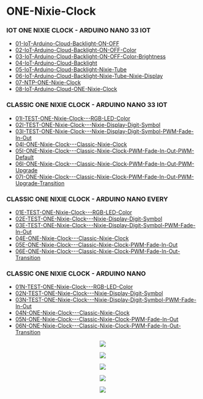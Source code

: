 # ONE-Nixie-Clock

### IOT ONE NIXIE CLOCK - ARDUINO NANO 33 IOT
- <a target="_blank" href="https://github.com/marcinsaj/ONE-Nixie-Clock/tree/main/examples/iot-arduino-nano-33-iot/01-IoT-Arduino-Cloud-Backlight-ON-OFF">01-IoT-Arduino-Cloud-Backlight-ON-OFF</a>
- <a target="_blank" href="https://github.com/marcinsaj/ONE-Nixie-Clock/tree/main/examples/iot-arduino-nano-33-iot/02-IoT-Arduino-Cloud-Backlight-ON-OFF-Color">02-IoT-Arduino-Cloud-Backlight-ON-OFF-Color</a>
- <a target="_blank" href="https://github.com/marcinsaj/ONE-Nixie-Clock/tree/main/examples/iot-arduino-nano-33-iot/03-IoT-Arduino-Cloud-Backlight-ON-OFF-Color-Brightness">03-IoT-Arduino-Cloud-Backlight-ON-OFF-Color-Brightness</a>
- <a target="_blank" href="https://github.com/marcinsaj/ONE-Nixie-Clock/tree/main/examples/iot-arduino-nano-33-iot/04-IoT-Arduino-Cloud-Backlight">04-IoT-Arduino-Cloud-Backlight</a>
- <a target="_blank" href="https://github.com/marcinsaj/ONE-Nixie-Clock/tree/main/examples/iot-arduino-nano-33-iot/05-IoT-Arduino-Cloud-Backlight-Nixie-Tube">05-IoT-Arduino-Cloud-Backlight-Nixie-Tube</a>
- <a target="_blank" href="https://github.com/marcinsaj/ONE-Nixie-Clock/tree/main/examples/iot-arduino-nano-33-iot/06-IoT-Arduino-Cloud-Backlight-Nixie-Tube-Nixie-Display">06-IoT-Arduino-Cloud-Backlight-Nixie-Tube-Nixie-Display</a>
- <a target="_blank" href="https://github.com/marcinsaj/ONE-Nixie-Clock/tree/main/examples/iot-arduino-nano-33-iot/07-NTP-ONE-Nixie-Clock">07-NTP-ONE-Nixie-Clock</a>
- <a target="_blank" href="https://github.com/marcinsaj/ONE-Nixie-Clock/tree/main/examples/iot-arduino-nano-33-iot/08-IoT-Arduino-Cloud-ONE-Nixie-Clock">08-IoT-Arduino-Cloud-ONE-Nixie-Clock</a>


### CLASSIC ONE NIXIE CLOCK - ARDUINO NANO 33 IOT
- <a target="_blank" href="https://github.com/marcinsaj/ONE-Nixie-Clock/blob/main/examples/arduino-nano-33-iot/01I-TEST-ONE-Nixie-Clock---RGB-LED-Color.ino">01I-TEST-ONE-Nixie-Clock---RGB-LED-Color</a>
- <a target="_blank" href="https://github.com/marcinsaj/ONE-Nixie-Clock/blob/main/examples/arduino-nano-33-iot/02I-TEST-ONE-Nixie-Clock---Nixie-Display-Digit-Symbol.ino">02I-TEST-ONE-Nixie-Clock---Nixie-Display-Digit-Symbol</a>
- <a target="_blank" href="https://github.com/marcinsaj/ONE-Nixie-Clock/blob/main/examples/arduino-nano-33-iot/03I-TEST-ONE-Nixie-Clock---Nixie-Display-Digit-Symbol-PWM-Fade-In-Out.ino">03I-TEST-ONE-Nixie-Clock---Nixie-Display-Digit-Symbol-PWM-Fade-In-Out</a>
- <a target="_blank" href="https://github.com/marcinsaj/ONE-Nixie-Clock/blob/main/examples/arduino-nano-33-iot/04I-ONE-Nixie-Clock---Classic-Nixie-Clock.ino">04I-ONE-Nixie-Clock---Classic-Nixie-Clock</a>
- <a target="_blank" href="https://github.com/marcinsaj/ONE-Nixie-Clock/blob/main/examples/arduino-nano-33-iot/05I-ONE-Nixie-Clock---Classic-Nixie-Clock-PWM-Fade-In-Out-PWM-Default.ino">05I-ONE-Nixie-Clock---Classic-Nixie-Clock-PWM-Fade-In-Out-PWM-Default</a>
- <a target="_blank" href="https://github.com/marcinsaj/ONE-Nixie-Clock/blob/main/examples/arduino-nano-33-iot/06I-ONE-Nixie-Clock---Classic-Nixie-Clock-PWM-Fade-In-Out-PWM-Upgrade.ino">06I-ONE-Nixie-Clock---Classic-Nixie-Clock-PWM-Fade-In-Out-PWM-Upgrade</a>
- <a target="_blank" href="https://github.com/marcinsaj/ONE-Nixie-Clock/blob/main/examples/arduino-nano-33-iot/07I-ONE-Nixie-Clock---Classic-Nixie-Clock-PWM-Fade-In-Out-PWM-Upgrade-Transition.ino">07I-ONE-Nixie-Clock---Classic-Nixie-Clock-PWM-Fade-In-Out-PWM-Upgrade-Transition</a>


### CLASSIC ONE NIXIE CLOCK - ARDUINO NANO EVERY
- <a target="_blank" href="https://github.com/marcinsaj/ONE-Nixie-Clock/blob/main/examples/arduino-nano-every/01E-TEST-ONE-Nixie-Clock---RGB-LED-Color.ino">01E-TEST-ONE-Nixie-Clock---RGB-LED-Color</a>
- <a target="_blank" href="https://github.com/marcinsaj/ONE-Nixie-Clock/blob/main/examples/arduino-nano-every/02E-TEST-ONE-Nixie-Clock---Nixie-Display-Digit-Symbol.ino">02E-TEST-ONE-Nixie-Clock---Nixie-Display-Digit-Symbol</a>
- <a target="_blank" href="https://github.com/marcinsaj/ONE-Nixie-Clock/blob/main/examples/arduino-nano-every/03E-TEST-ONE-Nixie-Clock---Nixie-Display-Digit-Symbol-PWM-Fade-In-Out.ino">03E-TEST-ONE-Nixie-Clock---Nixie-Display-Digit-Symbol-PWM-Fade-In-Out</a>
- <a target="_blank" href="https://github.com/marcinsaj/ONE-Nixie-Clock/blob/main/examples/arduino-nano-every/04E-ONE-Nixie-Clock---Classic-Nixie-Clock.ino">04E-ONE-Nixie-Clock---Classic-Nixie-Clock</a>
- <a target="_blank" href="https://github.com/marcinsaj/ONE-Nixie-Clock/blob/main/examples/arduino-nano-every/05E-ONE-Nixie-Clock---Classic-Nixie-Clock-PWM-Fade-In-Out.ino">05E-ONE-Nixie-Clock---Classic-Nixie-Clock-PWM-Fade-In-Out</a>
- <a target="_blank" href="https://github.com/marcinsaj/ONE-Nixie-Clock/blob/main/examples/arduino-nano-every/06E-ONE-Nixie-Clock---Classic-Nixie-Clock-PWM-Fade-In-Out-Transition.ino">06E-ONE-Nixie-Clock---Classic-Nixie-Clock-PWM-Fade-In-Out-Transition</a>

### CLASSIC ONE NIXIE CLOCK - ARDUINO NANO
- <a target="_blank" href="https://github.com/marcinsaj/ONE-Nixie-Clock/blob/main/examples/arduino-nano/01N-TEST-ONE-Nixie-Clock---RGB-LED-Color.ino">01N-TEST-ONE-Nixie-Clock---RGB-LED-Color</a>
- <a target="_blank" href="https://github.com/marcinsaj/ONE-Nixie-Clock/blob/main/examples/arduino-nano/02N-TEST-ONE-Nixie-Clock---Nixie-Display-Digit-Symbol.ino">02N-TEST-ONE-Nixie-Clock---Nixie-Display-Digit-Symbol</a>
- <a target="_blank" href="https://github.com/marcinsaj/ONE-Nixie-Clock/blob/main/examples/arduino-nano/03N-TEST-ONE-Nixie-Clock---Nixie-Display-Digit-Symbol-PWM-Fade-In-Out.ino">03N-TEST-ONE-Nixie-Clock---Nixie-Display-Digit-Symbol-PWM-Fade-In-Out</a>
- <a target="_blank" href="https://github.com/marcinsaj/ONE-Nixie-Clock/blob/main/examples/arduino-nano/04N-ONE-Nixie-Clock---Classic-Nixie-Clock.ino">04N-ONE-Nixie-Clock---Classic-Nixie-Clock</a>
- <a target="_blank" href="https://github.com/marcinsaj/ONE-Nixie-Clock/blob/main/examples/arduino-nano/05N-ONE-Nixie-Clock---Classic-Nixie-Clock-PWM-Fade-In-Out.ino">05N-ONE-Nixie-Clock---Classic-Nixie-Clock-PWM-Fade-In-Out</a>
- <a target="_blank" href="https://github.com/marcinsaj/ONE-Nixie-Clock/blob/main/examples/arduino-nano/06N-ONE-Nixie-Clock---Classic-Nixie-Clock-PWM-Fade-In-Out-Transition.ino">06N-ONE-Nixie-Clock---Classic-Nixie-Clock-PWM-Fade-In-Out-Transition</a>




<p align="center"><img src="https://github.com/marcinsaj/ONE-Nixie-Clock/blob/main/extras/one_nixie_clock_diagram.jpg"></p>

<p align="center"><img src="https://github.com/marcinsaj/ONE-Nixie-Clock/blob/main/extras/one-nixie-clock-sockets.gif"></p>

<p align="center"><img src="https://github.com/marcinsaj/ONE-Nixie-Clock/blob/main/extras/one-nixie-clock-arduino-code.gif"></p>

<p align="center"><img src="https://github.com/marcinsaj/ONE-Nixie-Clock/blob/main/extras/one-nixie-clock-time-reading.gif"></p>

<p align="center"><img src="https://github.com/marcinsaj/ONE-Nixie-Clock/blob/main/datasheet/ONE-Nixie-Clock-Schematic.jpg"></p>
